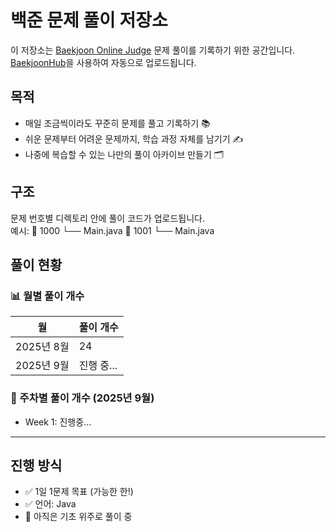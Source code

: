 # 백준 문제 풀이 저장소

이 저장소는 [Baekjoon Online Judge](https://www.acmicpc.net/) 문제 풀이를 기록하기 위한 공간입니다.  
[BaekjoonHub](https://github.com/BaekjoonHub)을 사용하여 자동으로 업로드됩니다.

## 목적
- 매일 조금씩이라도 꾸준히 문제를 풀고 기록하기 📚
- 쉬운 문제부터 어려운 문제까지, 학습 과정 자체를 남기기 ✍️
- 나중에 복습할 수 있는 나만의 풀이 아카이브 만들기 🗂️

## 구조
문제 번호별 디렉토리 안에 풀이 코드가 업로드됩니다.  
예시:
📂 1000
└── Main.java
📂 1001
└── Main.java

## 풀이 현황

### 📊 월별 풀이 개수
| 월 | 풀이 개수 |
|---|---------|
| 2025년 8월 | 24 |
| 2025년 9월 | 진행 중... |

### 📆 주차별 풀이 개수 (2025년 9월)
- Week 1: 진행중...

---

## 진행 방식
- ✅ 1일 1문제 목표 (가능한 한!)
- ✅ 언어: Java 
- 🌸 아직은 기초 위주로 풀이 중
